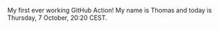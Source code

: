 My first ever working GitHub Action!
My name is Thomas and today is Thursday, 7 October, 20:20 CEST. 
